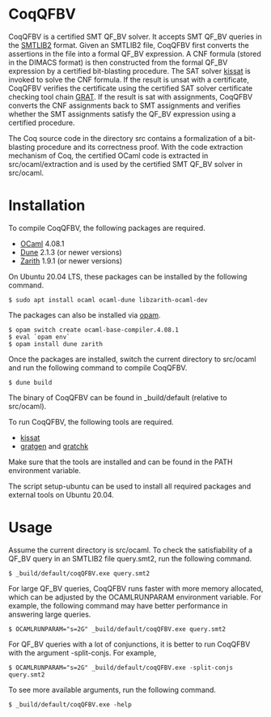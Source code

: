 CoqQFBV
=======

CoqQFBV is a certified SMT QF_BV solver. It accepts SMT QF_BV queries in the
[SMTLIB2](http://smtlib.cs.uiowa.edu) format. Given an SMTLIB2 file, CoqQFBV
first converts the assertions in the file into a formal QF_BV expression.
A CNF formula (stored in the DIMACS format) is then constructed from the
formal QF_BV expression by a certified bit-blasting procedure. The SAT solver
[kissat](http://fmv.jku.at/kissat/) is invoked to solve the CNF formula.
If the result is unsat with a certificate, CoqQFBV verifies the certificate
using the certified SAT solver certificate checking tool chain
[GRAT](https://www21.in.tum.de/~lammich/grat/). If the result is sat with
assignments, CoqQFBV converts the CNF assignments back to SMT assignments
and verifies whether the SMT assignments satisfy the QF_BV expression using
a certified procedure.

The Coq source code in the directory src contains a formalization of a
bit-blasting procedure and its correctness proof. With the code extraction
mechanism of Coq, the certified OCaml code is extracted in
src/ocaml/extraction and is used by the certified SMT QF_BV solver in
src/ocaml.


Installation
============

To compile CoqQFBV, the following packages are required.

* [OCaml](https://ocaml.org) 4.08.1
* [Dune](https://dune.build) 2.1.3 (or newer versions)
* [Zarith](https://github.com/ocaml/Zarith) 1.9.1 (or newer versions)

On Ubuntu 20.04 LTS, these packages can be installed by the following command.

    $ sudo apt install ocaml ocaml-dune libzarith-ocaml-dev

The packages can also be installed via [opam](http://opam.ocaml.org).

    $ opam switch create ocaml-base-compiler.4.08.1
    $ eval `opam env`
    $ opam install dune zarith

Once the packages are installed, switch the current directory to src/ocaml
and run the following command to compile CoqQFBV.

    $ dune build

The binary of CoqQFBV can be found in _build/default (relative to src/ocaml).

To run CoqQFBV, the following tools are required.

* [kissat](http://fmv.jku.at/kissat/)
* [gratgen](https://www21.in.tum.de/~lammich/grat/) and
  [gratchk](https://www21.in.tum.de/~lammich/grat/)

Make sure that the tools are installed and can be found in the PATH
environment variable.

The script setup-ubuntu can be used to install all required packages
and external tools on Ubuntu 20.04.


Usage
=====

Assume the current directory is src/ocaml. To check the satisfiability of
a QF_BV query in an SMTLIB2 file query.smt2, run the following command.

    $ _build/default/coqQFBV.exe query.smt2

For large QF_BV queries, CoqQFBV runs faster with more memory allocated,
which can be adjusted by the OCAMLRUNPARAM environment variable.
For example, the following command may have better performance in answering
large queries.

    $ OCAMLRUNPARAM="s=2G" _build/default/coqQFBV.exe query.smt2

For QF_BV queries with a lot of conjunctions, it is better to run CoqQFBV
with the argument -split-conjs. For example,

    $ OCAMLRUNPARAM="s=2G" _build/default/coqQFBV.exe -split-conjs query.smt2

To see more available arguments, run the following command.

    $ _build/default/coqQFBV.exe -help

